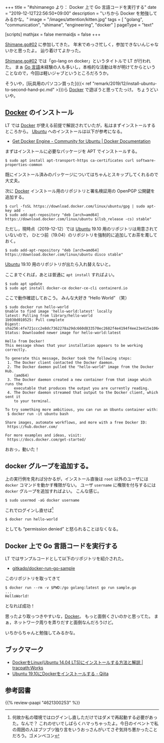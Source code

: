 +++
title = "#shimanego より： Docker 上で Go 言語コードを実行する"
date =  "2019-12-12T22:56:50+09:00"
description = "いちから Docker を勉強してみるかな。"
image = "/images/attention/kitten.jpg"
tags = [ "golang", "communication", "shimane", "engineering", "docker" ]
pageType = "text"

[scripts]
  mathjax = false
  mermaidjs = false
+++

[Shimane.go#02] に参加してきた。
年末でめっさ忙しく，参加できないんじゃないかと思ったよ。
辿り着けてよかった。

[Shimane.go#02] では「go-lang on docker」というタイトルで LT が行われた。
まぁ [Go 言語]未経験の人も多いし，本格的な活動は年が明けてからということなので，今回は軽いジャブというところだろうか。

そういや，[玩具用のパソコン買った]({{< ref "remark/2019/12/install-ubuntu-to-second-hand-pc.md" >}})ら [Docker] で遊ぼうと思ってたっけ。
ちょうどいいや。

## [Docker] のインストール

LT では [Docker] が使える前提で解説されていたが，私はまずインストールするところから。
[Ubuntu] へのインストールは以下が参考になる。

- [Get Docker Engine - Community for Ubuntu | Docker Documentation](https://docs.docker.com/install/linux/docker-ce/ubuntu/)

まずはインストールに必要なパッケージを APT でインストールする。

```text
$ sudo apt install apt-transport-https ca-certificates curl software-properties-common
```

既にインストール済みのパッケージについてはちゃんとスキップしてくれるので大丈夫。

次に [Docker] インストール用のリポジトリと署名検証用の OpenPGP 公開鍵を追加する。

```text
$ curl -fsSL https://download.docker.com/linux/ubuntu/gpg | sudo apt-key add -
$ sudo add-apt-repository "deb [arch=amd64] https://download.docker.com/linux/ubuntu $(lsb_release -cs) stable"
```

ただし，現時点（2019-12-12）では [Ubuntu] 19.10 用のリポジトリは用意されていないので， ひとつ前（19.04）のリポジトリを強制的に追加してお茶を濁しておく。

```text
$ sudo add-apt-repository "deb [arch=amd64] https://download.docker.com/linux/ubuntu disco stable"
```

[Ubuntu] 19.10 用のリポジトリが出たら入れ替えないと。

ここまでくれば，あとは普通に `apt install` すればよい。

```text
$ sudo apt update
$ sudo apt install docker-ce docker-ce-cli containerd.io
```

ここで動作確認しておこう。
みんな大好き “Hello World” （笑）

```text
$ sudo docker run hello-world
Unable to find image 'hello-world:latest' locally
latest: Pulling from library/hello-world
1b930d010525: Pull complete 
Digest: sha256:4fe721ccc2e8dc7362278a29dc660d833570ec2682f4e4194f4ee23e415e1064
Status: Downloaded newer image for hello-world:latest

Hello from Docker!
This message shows that your installation appears to be working correctly.

To generate this message, Docker took the following steps:
 1. The Docker client contacted the Docker daemon.
 2. The Docker daemon pulled the "hello-world" image from the Docker Hub.
    (amd64)
 3. The Docker daemon created a new container from that image which runs the
    executable that produces the output you are currently reading.
 4. The Docker daemon streamed that output to the Docker client, which sent it
    to your terminal.

To try something more ambitious, you can run an Ubuntu container with:
 $ docker run -it ubuntu bash

Share images, automate workflows, and more with a free Docker ID:
 https://hub.docker.com/

For more examples and ideas, visit:
 https://docs.docker.com/get-started/
```

おおっ，動いた！

## docker グループを追加する。

上の実行例を見れば分かるが，インストール直後は `root` 以外のユーザには `docker` コマンドを動かす権限がない。
ユーザ `username` に権限を付与するには `docker` グループを追加すればよい。
こんな感じ。

```text
$ sudo usermod -aG docker username
```

これでログインし直せば[^login1]

[^login1]: 何故か私の環境ではログインし直しただけではダメで再起動する必要があった。なんで？ これのせいでしばらくハマっちゃったよ。今日のイベントで私の周囲の人はブツブツ独り言をいうおっさんがいてさぞ気持ち悪かったことだろう。ゴメンペコン

```
$ docker run hello-world
```

としても “permission denied” と怒られることはなくなる。

## Docker 上で Go 言語コードを実行する

LT ではサンプルコードとして以下のリポジトリを紹介された。

- [gitkado/docker-run-go-sample](https://github.com/gitkado/docker-run-go-sample)

このリポジトリを取ってきて

```text
$ docker run --rm -v $PWD:/go golang:latest go run sample.go
...
HelloWorld!
```

となれば成功！

思ったより取っつきやすいな，[Docker]。
もっと面倒くさいのかと思ってた。
まぁ，ネットワーク周りを弄りだすと面倒なんだろうけど。

いちからちゃんと勉強してみるかな。

## ブックマーク

- [DockerをLinux(Ubuntu 14.04 LTS)にインストールする方法と解説 | tracpath:Works](https://tracpath.com/works/devops/how_to_install_the_docker/)
- [Ubuntu 19.10にDockerをインストールする - Qiita](https://qiita.com/rarudonet/items/8c5e99f12adc85c73729)

[connpass]: https://connpass.com/ "connpass - エンジニアをつなぐIT勉強会支援プラットフォーム"
[Shimane.go#02]: https://shimane-go.connpass.com/event/156445/ "Shimane.go#02 - connpass"
[Go]: https://golang.org/ "The Go Programming Language"
[Go 言語]: https://golang.org/ "The Go Programming Language"
[Docker]: https://www.docker.com/ "Enterprise Container Platform | Docker"
[Ubuntu]: https://www.ubuntu.com/ "The leading operating system for PCs, IoT devices, servers and the cloud | Ubuntu"

## 参考図書

{{% review-paapi "4621300253" %}} <!-- プログラミング言語Go -->
